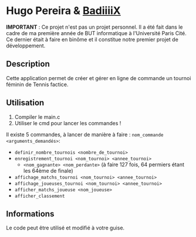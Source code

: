 # Hugo Pereira & [BadiiiiX](https://github.com/BadiiiiX)

**IMPORTANT** : Ce projet n'est pas un projet personnel. Il a été fait dans le cadre de ma première année de BUT informatique à l'Université Paris Cité. Ce dernier était à faire en binôme et il constitue notre premier projet de développement.

## Description

Cette application permet de créer et gérer en ligne de commande un tournoi féminin de Tennis factice.

## Utilisation

1. Compiler le main.c
2. Utiliser le cmd pour lancer les commandes !

Il existe 5 commandes, à lancer de manière à faire : `nom_commande <arguments_demandés>`: 
- `definir_nombre_tournois <nombre_de_tournoi>`
- `enregistrement_tournoi <nom_tournoi> <annee_tournoi>`
  - `<nom_gagnante> <nom_perdante>` (à faire 127 fois, 64 permiers étant les 64ème de finale)
- `affichage_matchs_tournoi <nom_tournoi> <annee_tournoi>`
- `affichage_joueuses_tournoi <nom_tournoi> <annee_tournoi>`
- `afficher_matchs_joueuse <nom_joueuse>`
- `afficher_classement`

## Informations
Le code peut être utilisé et modifié à votre guise.


